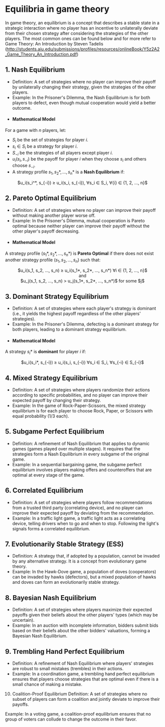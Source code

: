 # Equilibria in game theory

In game theory, an equilibrium is a concept that describes a stable state in a strategic interaction where no player has an incentive to unilaterally deviate from their chosen strategy after considering the strategies of the other players.
The most common ones can be found below and for more refer to Game Theory: An Introduction by Steven Tadelis (http://students.aiu.edu/submissions/profiles/resources/onlineBook/Y5z2A2_Game_Theory_An_Introduction.pdf)

## 1. Nash Equilibrium
  - Definition: A set of strategies where no player can improve their payoff by unilaterally changing their strategy, given the strategies of the other players.
  - Example: In the Prisoner's Dilemma, the Nash Equilibrium is for both players to defect, even though mutual cooperation would yield a better outcome.
  - #### **Mathematical Model**  
  For a game with $n$ players, let:  
- $S_i$ be the set of strategies for player $i$.  
- $s_i ∈ S_i$ be a strategy for player $i$.  
- $S_{-i}$ be the strategies of all players except player $i$.  
- $u_i(s_i, s_{-i})$ be the payoff for player $i$ when they choose $s_i$ and others choose $s_{-i}$.
- A strategy profile $s_1, s_2*, ..., s_n*$ is a **Nash Equilibrium** if:
<p align="center">
$u_i(s_i^*, s_{-i}) ≥ u_i(s_i, s_{-i}),  ∀s_i ∈ S_i, ∀{i} ∈ {1, 2, ..., n}$
</p>

## 2. Pareto Optimal Equilibrium
  - Definition: A set of strategies where no player can improve their payoff without making another player worse off.
  - Example: In the Prisoner's Dilemma, mutual cooperation is Pareto optimal because neither player can improve their payoff without the other player's payoff decreasing.
  - #### **Mathematical Model**  
A strategy profile $(s_1*, s_2*, ..., s_n*)$ is **Pareto Optimal** if there does not exist another strategy profile $(s_1, s_2, ..., s_n)$ such that:  
<p align="center">
$u_i(s_1, s_2, ..., s_n) ≥ u_i(s_1*, s_2*, ..., s_n*) ∀i ∈ {1, 2, ..., n}$
<br /> and <br />
$u_j(s_1, s_2, ..., s_n) > u_j(s_1*, s_2*, ..., s_n*)$ for some $j$
</p>
  
## 3. Dominant Strategy Equilibrium
  - Definition: A set of strategies where each player's strategy is dominant (i.e., it yields the highest payoff regardless of the other players' strategies).
  - Example: In the Prisoner's Dilemma, defecting is a dominant strategy for both players, leading to a dominant strategy equilibrium.
  - #### **Mathematical Model**  
A strategy $s_i*$ is **dominant** for player $i$ if:
<p align="center">
$u_i(s_i*, s_{-i}) ≥ u_i(s_i, s_{-i}) ∀s_i ∈ S_i, ∀s_{-i} ∈ S_{-i}$
</p>

## 4. Mixed Strategy Equilibrium
  - Definition: A set of strategies where players randomize their actions according to specific probabilities, and no player can improve their expected payoff by changing their strategy.
  - Example: In the game of Rock-Paper-Scissors, the mixed strategy equilibrium is for each player to choose Rock, Paper, or Scissors with equal probability (1/3 each).

## 5. Subgame Perfect Equilibrium
  - Definition: A refinement of Nash Equilibrium that applies to dynamic games (games played over multiple stages). It requires that the strategies form a Nash Equilibrium in every subgame of the original game.
  - Example: In a sequential bargaining game, the subgame perfect equilibrium involves players making offers and counteroffers that are optimal at every stage of the game.

## 6. Correlated Equilibrium
  - Definition: A set of strategies where players follow recommendations from a trusted third party (correlating device), and no player can improve their expected payoff by deviating from the recommendation.
  - Example: In a traffic light game, a traffic light acts as a correlating device, telling drivers when to go and when to stop. Following the light's signals forms a correlated equilibrium.

## 7. Evolutionarily Stable Strategy (ESS)
  - Definition: A strategy that, if adopted by a population, cannot be invaded by any alternative strategy. It is a concept from evolutionary game theory.
  - Example: In the Hawk-Dove game, a population of doves (cooperators) can be invaded by hawks (defectors), but a mixed population of hawks and doves can form an evolutionarily stable strategy.

## 8. Bayesian Nash Equilibrium
  - Definition: A set of strategies where players maximize their expected payoffs given their beliefs about the other players' types (which may be uncertain).
  - Example: In an auction with incomplete information, bidders submit bids based on their beliefs about the other bidders' valuations, forming a Bayesian Nash Equilibrium.

## 9. Trembling Hand Perfect Equilibrium
  - Definition: A refinement of Nash Equilibrium where players' strategies are robust to small mistakes (trembles) in their actions.
  - Example: In a coordination game, a trembling hand perfect equilibrium ensures that players choose strategies that are optimal even if there is a small chance of making a mistake.

10. Coalition-Proof Equilibrium
Definition: A set of strategies where no subset of players can form a coalition and jointly deviate to improve their payoffs.

Example: In a voting game, a coalition-proof equilibrium ensures that no group of voters can collude to change the outcome in their favor.
